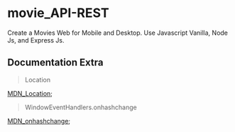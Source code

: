# movie_API-REST

Create a Movies Web for Mobile and Desktop. Use Javascript Vanilla, Node Js, and Express Js.

## Documentation Extra

> Location

[MDN_Location](https://developer.mozilla.org/es/docs/Web/API/Location);

> WindowEventHandlers.onhashchange

[MDN_onhashchange](https://developer.mozilla.org/es/docs/conflicting/Web/API/Window/hashchange_event);
